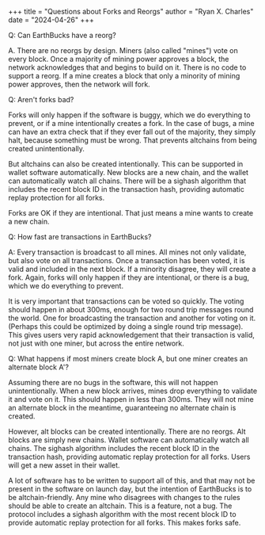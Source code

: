 +++
title = "Questions about Forks and Reorgs"
author = "Ryan X. Charles"
date = "2024-04-26"
+++

Q: Can EarthBucks have a reorg?

A. There are no reorgs by design. Miners (also called "mines") vote on every
block. Once a majority of mining power approves a block, the network
acknowledges that and begins to build on it. There is no code to support a
reorg. If a mine creates a block that only a minority of mining power approves,
then the network will fork.

Q: Aren't forks bad?

Forks will only happen if the software is buggy, which we do everything to
prevent, or if a mine intentionally creates a fork. In the case of bugs, a mine
can have an extra check that if they ever fall out of the majority, they simply
halt, because something must be wrong. That prevents altchains from being
created unintentionally.

But altchains can also be created intentionally. This can be supported in wallet
software automatically. New blocks are a new chain, and the wallet can
automatically watch all chains. There will be a sighash algorithm that includes
the recent block ID in the transaction hash, providing automatic replay
protection for all forks.

Forks are OK if they are intentional. That just means a mine wants to create a
new chain.

Q: How fast are transactions in EarthBucks?

A: Every transaction is broadcast to all mines. All mines not only validate, but
also vote on all transactions. Once a transaction has been voted, it is valid
and included in the next block. If a minority disagree, they will create a fork.
Again, forks will only happen if they are intentional, or there is a bug, which
we do everything to prevent.

It is very important that transactions can be voted so quickly. The voting
should happen in about 300ms, enough for two round trip messages round the
world. One for broadcasting the transaction and another for voting on it.
(Perhaps this could be optimized by doing a single round trip message). This
gives users very rapid acknowledgement that their transaction is valid, not just
with one miner, but across the entire network.

Q: What happens if most miners create block A, but one miner creates an
alternate block A'?

Assuming there are no bugs in the software, this will not happen
unintentionally. When a new block arrives, mines drop everything to validate it
and vote on it. This should happen in less than 300ms. They will not mine an
alternate block in the meantime, guaranteeing no alternate chain is created.

However, alt blocks can be created intentionally. There are no reorgs. Alt
blocks are simply new chains. Wallet software can automatically watch all
chains. The sighash algorithm includes the recent block ID in the transaction
hash, providing automatic replay protection for all forks. Users will get a new
asset in their wallet.

A lot of software has to be written to support all of this, and that may not be
present in the software on launch day, but the intention of EarthBucks is to be
altchain-friendly. Any mine who disagrees with changes to the rules should be
able to create an altchain. This is a feature, not a bug. The protocol includes
a sighash algorithm with the most recent block ID to provide automatic replay
protection for all forks. This makes forks safe.
